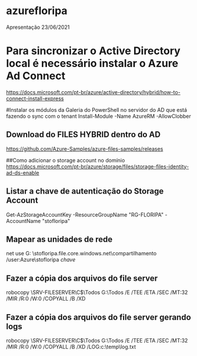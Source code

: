 # azurefloripa
Apresentação 23/06/2021


# Para sincronizar o Active Directory local é necessário instalar o Azure Ad Connect 
https://docs.microsoft.com/pt-br/azure/active-directory/hybrid/how-to-connect-install-express


#Instalar os módulos da Galeria do PowerShell no servidor do AD que está fazendo o sync com o tenant
Install-Module -Name AzureRM -AllowClobber


## Download do FILES HYBRID dentro do AD
https://github.com/Azure-Samples/azure-files-samples/releases


##Como adicionar o storage account no domínio
https://docs.microsoft.com/pt-br/azure/storage/files/storage-files-identity-ad-ds-enable


## Listar a chave de autenticação do Storage Account
Get-AzStorageAccountKey -ResourceGroupName "RG-FLORIPA" -AccountName "stofloripa"


## Mapear as unidades de rede
net use G: \\stofloripa.file.core.windows.net\compartilhamento /user:Azure\stofloripa *chave*

## Fazer a cópia dos arquivos do file server
robocopy \\SRV-FILESERVER\C$\Todos G:\Todos /E /TEE /ETA /SEC /MT:32 /MIR /R:0 /W:0 /COPYALL /B /XD 


## Fazer a cópia dos arquivos do file server gerando logs
robocopy \\SRV-FILESERVER\C$\Todos G:\Todos /E /TEE /ETA /SEC /MT:32 /MIR /R:0 /W:0 /COPYALL /B /XD /LOG:c:\temp\log.txt



